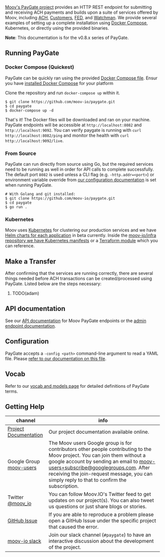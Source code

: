 [Moov's PayGate project](https://github.com/moov-io/paygate) provides an HTTP REST endpoint for submitting and receiving ACH payments and builds upon a suite of services offered by Moov, including [ACH](https://github.com/moov-io/ach), [Customers](https://github.com/moov-io/customers), [FED](https://github.com/moov-io/fed), and [Watchman](https://github.com/moov-io/watchman). We provide several examples of setting up a complete installation using [Docker Compose](https://docs.docker.com/compose/), Kubernetes, or directly using the provided binaries.

**Note**: This documentation is for the v0.8.x series of PayGate.

## Running PayGate

### Docker Compose (Quickest)

PayGate can be quickly ran using the provided [Docker Compose file](https://github.com/moov-io/paygate/blob/master/docker-compose.yml). Ensur you have [installed Docker Compose](https://docs.docker.com/compose/install/) for your platform

Clone the repository and run `docker-compose up` within it.

```
$ git clone https://github.com/moov-io/paygate.git
$ cd paygate
$ docker-compose up -d
```

That's it! The Docker files will be downloaded and ran on your machine. PayGate endpoints will be accessible at `http://localhost:8082` and `http://localhost:9092`. You can verify paygate is running with `curl http://localhost:8082/ping` and monitor the health with `curl http://localhost:9092/live`.

### From Source

PayGate can run directly from source using Go, but the required services need to be running as well in order for API calls to complete successfully. The default port `8082` is used unless a CLI flag (e.g. `-http.addr=<port>`) or environment variable override from [our configuration documentation](https://github.com/moov-io/paygate#configuration) is set when running PayGate.

```
# With Golang and git installed:
$ git clone https://github.com/moov-io/paygate.git
$ cd paygate
$ go run .
```

### Kubernetes

Moov uses [Kubernetes](https://kubernetes.io/) for clustering our production services and we have [Helm charts for each application](https://github.com/moov-io/charts) in beta currently. Inside the [moov-io/infra repository we have Kubernetes manifests](https://github.com/moov-io/infra/tree/master/lib/apps) or a [Terraform module](https://github.com/moov-io/infra/tree/master/modules/paygate) which you can reference.

## Make a Transfer

After confirming that the services are running correctly, there are several things needed before ACH transactions can be created/processed using PayGate.  Listed below are the steps necessary:

1. TODO(adam)

## API documentation

See our [API documentation](https://moov-io.github.io/paygate/) for Moov PayGate endpoints or the [admin endpoint documentation](./admin/).

## Configuration

PayGate accepts a `-config <path>` command-line argument to read a YAML file. Please [refer to our documentation on this file](./config/).

## Vocab

Refer to our [vocab and models page](vocab.md) for detailed definitions of PayGate terms.

## Getting Help

 channel | info
 ------- | -------
 [Project Documentation](https://docs.moov.io/) | Our project documentation available online.
 Google Group [moov-users](https://groups.google.com/forum/#!forum/moov-users)| The Moov users Google group is for contributors other people contributing to the Moov project. You can join them without a google account by sending an email to [moov-users+subscribe@googlegroups.com](mailto:moov-users+subscribe@googlegroups.com). After receiving the join-request message, you can simply reply to that to confirm the subscription.
Twitter [@moov_io](https://twitter.com/moov_io)	| You can follow Moov.IO's Twitter feed to get updates on our project(s). You can also tweet us questions or just share blogs or stories.
[GitHub Issue](https://github.com/moov-io) | If you are able to reproduce a problem please open a GitHub Issue under the specific project that caused the error.
[moov-io slack](https://slack.moov.io/) | Join our slack channel (`#paygate`) to have an interactive discussion about the development of the project.

